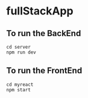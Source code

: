 # fullStackApp

## To run the BackEnd 
```
cd server
npm run dev
```
## To run the FrontEnd
```
cd myreact
npm start
```
